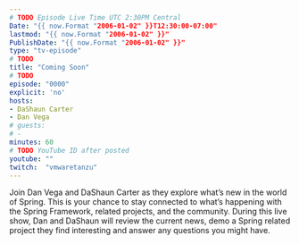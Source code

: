 ```yaml
---
# TODO Episode Live Time UTC 2:30PM Central
Date: "{{ now.Format "2006-01-02" }}T12:30:00-07:00"
lastmod: "{{ now.Format "2006-01-02" }}"
PublishDate: "{{ now.Format "2006-01-02" }}"
type: "tv-episode"
# TODO
title: "Coming Soon"
# TODO
episode: "0000"
explicit: 'no'
hosts:
- DaShaun Carter
- Dan Vega
# guests:
# -
minutes: 60
# TODO YouTube ID after posted
youtube: ""
twitch:  "vmwaretanzu"
---
```


Join Dan Vega and DaShaun Carter as they explore what’s new in the world of Spring. This is your chance to stay connected to what’s happening with the Spring Framework, related projects, and the community. During this live show, Dan and DaShaun will review the current news, demo a Spring related project they find interesting and answer any questions you might have.